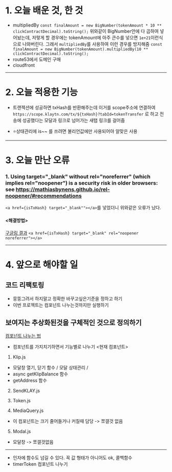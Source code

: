 # 1. 오늘 배운 것, 한 것

- multipliedBy
  `const finalAmount = new BigNumber(tokenAmount * 10 ** clickContractDecimal).toString();`
  위와같이 BigNumber안에 다 곱하여 넣어놨는데, 저렇게 할 경우에는 tokenAmount에 아주 큰수를 넣으면 `1e+21`이런식으로 나와버린다.
  그래서 `multipliedBy`를 사용하여 이런 경우를 방지해줌
  `const finalAmount = new BigNumber(tokenAmount).multipliedBy(10 ** clickContractDecimal).toString();`
- route53에서 도메인 구매
- cloudfront

<hr />

# 2. 오늘 적용한 기능

- 트랜젝션에 성공하면 txHash를 반환해주는데 이거를 scope주소에 연결하여 `https://scope.klaytn.com/tx/${txHash}?tabId=tokenTransfer` 로 하고 전송에 성공했다는 모달과 링크로 넘어가는 새탭 링크를 걸어줌

- ⭐️상태관리에 is~~ 를 쓰려면 불리언값에만 사용되어야 알맞은 사용

<hr />

# 3. 오늘 만난 오류

### 1. Using target="\_blank" without rel="noreferrer" (which implies rel="noopener") is a security risk in older browsers: see https://mathiasbynens.github.io/rel-noopener/#recommendations

`<a href={isTxHash} target="_blank""></a>`를 넣었더니 위와같은 오류가 났다.

#### <해결방법>

[구글링 결과](https://beomsoo.me/issue/Issue-4/)
`<a href={isTxHash} target="_blank" rel="noopener noreferrer"></a>`

<hr />

# 4. 앞으로 해야할 일

## 코드 리팩토링

- 뭉뚱그려서 하지말고 정확한 바꾸고싶은기준을 정하고 하기
- 이번 프로젝트는 컴포넌트 나누는것까지만 실행하기

## 보여지는 추상화된것을 구체적인 것으로 정의하기

[컴포넌트 나누는 법](https://hyogeun-android.tistory.com/entry/7-React-%ED%8C%8C%EC%9D%BC-%EA%B5%AC%EC%A1%B0-import-export)

- 컴포넌트를 가지치기하면서 기능별로 나누기
  <현재 컴포넌트>

1. Klip.js

- 모달창 열기, 닫기 함수 / 모달 상태관리 /
- async getKlipBalance 함수
- getAddress 함수

2. SendKLAY.js

3. Token.js

4. MediaQuery.js

- 이 컴포넌트는 크기 줄어들거나 커질때 담당 -> 쪼갤것 없음

5. Modal.js

- 모달창 -> 쪼갤것없음

<hr />

- 인자에 함수도 넘길 수 있다. 꼭 값 형태가 아니어도 ok, 콜백함수
- timerToken 컴포넌트 나누기
